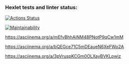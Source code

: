 ### Hexlet tests and linter status:
[![Actions Status](https://github.com/RomanSovaOne/frontend-project-44/actions/workflows/hexlet-check.yml/badge.svg)](https://github.com/RomanSovaOne/frontend-project-44/actions)

[![Maintainability](https://api.codeclimate.com/v1/badges/d6612525da164fc6495d/maintainability)](https://codeclimate.com/github/RomanSovaOne/frontend-project-44/maintainability)

https://asciinema.org/a/mEfvBhhAiNM48PNotP9qCw1mM

https://asciinema.org/a/bQEGce71C5mDEaueN6XeFWo2A

https://asciinema.org/a/3pVruspKCGm0OLXayBVKLpwiz